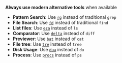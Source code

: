 **Always use modern alternative tools** when available

- **Pattern Search**: Use [`rg`](https://github.com/BurntSushi/ripgrep) instead of traditional `grep`
- **File Search**: Use [`fd`](https://github.com/sharkdp/fd) instead of traditional `find`
- **List files**: Use [`eza`](https://github.com/eza-community/eza) instead of `ls`
- **Comparator**: Use [`delta`](https://github.com/dandavison/delta) instead of `diff`
- **Previewer**: Use [`bat`](https://github.com/sharkdp/bat) instead of `cat`
- **File tree**: Use [`tre`](https://github.com/dduan/tre) instead of `tree`
- **Disk Usage**: Use [`dua`](https://github.com/Byron/dua-cli) instead of `du`
- **Process**: Use [`procs`](https://github.com/dalance/procs) instead of `ps`
